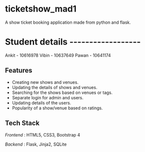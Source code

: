 # ticketshow_mad1
A show ticket booking application made from python and flask.

# Student details ------------------
Ankit - 10616978
Vibin - 10637649
Pawan - 10641174

## Features

- Creating new shows and venues.
- Updating the details of shows and venues.
- Searching for the shows based on venues or tags.
- Separate login for admin and users.
- Updating details of the users.
- Popularity of a show/venue based on ratings.


## Tech Stack

*Frontend* : HTML5, CSS3, Bootstrap 4

*Backend* : Flask, Jinja2, SQLite
